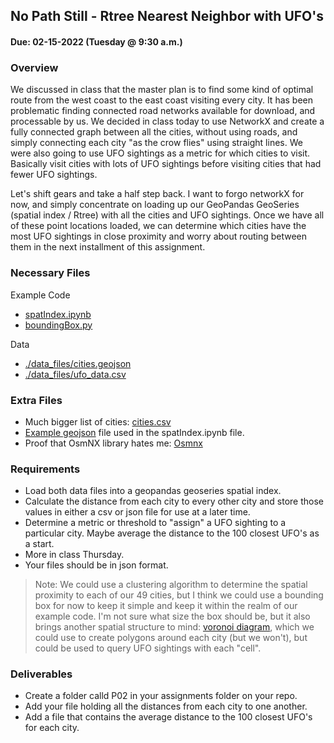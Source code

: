 ## No Path Still - Rtree Nearest Neighbor with UFO's
#### Due: 02-15-2022 (Tuesday @ 9:30 a.m.)

### Overview

We discussed in class that the master plan is to find some kind of optimal route from the west coast to the east coast visiting every city. It has been problematic finding connected road networks available for download, and processable by us. We decided in class today to use NetworkX and create a fully connected graph between all the cities, without using roads, and simply connecting each city "as the crow flies" using straight lines. We were also going to use UFO sightings as a metric for which cities to visit. Basically visit cities with lots of UFO sightings before visiting cities that had fewer UFO sightings. 

Let's shift gears and take a half step back. I want to forgo networkX for now, and simply concentrate on loading up our GeoPandas GeoSeries (spatial index / Rtree) with all the cities and UFO sightings. Once we have all of these point locations loaded, we can determine which cities have the most UFO sightings in close proximity and worry about routing between them in the next installment of this assignment. 

### Necessary Files 

Example Code
- [spatIndex.ipynb](spatIndex.ipynb)  
- [boundingBox.py](boundingBox.py) 

Data
- [./data_files/cities.geojson](data_files/cities.geojson)
- [./data_files/ufo_data.csv](data_files/ufo_data.csv)

### Extra Files

- Much bigger list of cities: [cities.csv](data_files/cities.csv) 
- [Example geojson](data_files/example.geojson) file used in the spatIndex.ipynb file.
- Proof that OsmNX library hates me: [Osmnx](osmnxExample.ipynb)

### Requirements

- Load both data files into a geopandas geoseries spatial index. 
- Calculate the distance from each city to every other city and store those values in either a csv or json file for use at a later time.
- Determine a metric or threshold to "assign" a UFO sighting to a particular city. Maybe average the distance to the 100 closest UFO's as a start.
- More in class Thursday.
- Your files should be in json format.


> Note: We could use a clustering algorithm to determine the spatial proximity to each of our 49 cities, but I think we could use a bounding box for now to keep it simple and keep it within the realm of our example code. I'm not sure what size the box should be, but it also brings another spatial structure to mind: [voronoi diagram](https://en.wikipedia.org/wiki/Voronoi_diagram), which we could use to create polygons around each city (but we won't), but could be used to query UFO sightings with each "cell".  

### Deliverables

- Create a folder calld P02 in your assignments folder on your repo.
- Add your file holding all the distances from each city to one another.
- Add a file that contains the average distance to the 100 closest UFO's for each city.
